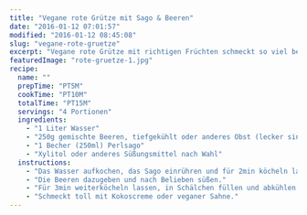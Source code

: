 ```yaml
---
title: "Vegane rote Grütze mit Sago & Beeren"
date: "2016-01-12 07:01:57"
modified: "2016-01-12 08:45:08"
slug: "vegane-rote-gruetze"
excerpt: "Vegane rote Grütze mit richtigen Früchten schmeckt so viel besser als das, was wir von früher kennen. Probiert es aus!"
featuredImage: "rote-gruetze-1.jpg"
recipe:
  name: ""
  prepTime: "PT5M"
  cookTime: "PT10M"
  totalTime: "PT15M"
  servings: "4 Portionen"
  ingredients:
    - "1 Liter Wasser"
    - "250g gemischte Beeren, tiefgekühlt oder anderes Obst (lecker sind auch Kirschen aus dem Glas oder nur Himbeeren)"
    - "1 Becher (250ml) Perlsago"
    - "Xylitol oder anderes Süßungsmittel nach Wahl"
  instructions:
    - "Das Wasser aufkochen, das Sago einrühren und für 2min köcheln lassen."
    - "Die Beeren dazugeben und nach Belieben süßen."
    - "Für 3min weiterköcheln lassen, in Schälchen füllen und abkühlen lassen."
    - "Schmeckt toll mit Kokoscreme oder veganer Sahne."
---
```


